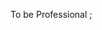 To be Professional ;


<!---
ib-inu/ib-inu is a ✨ special ✨ repository because its `README.md` (this file) appears on your GitHub profile.
You can click the Preview link to take a look at your changes.
--->
